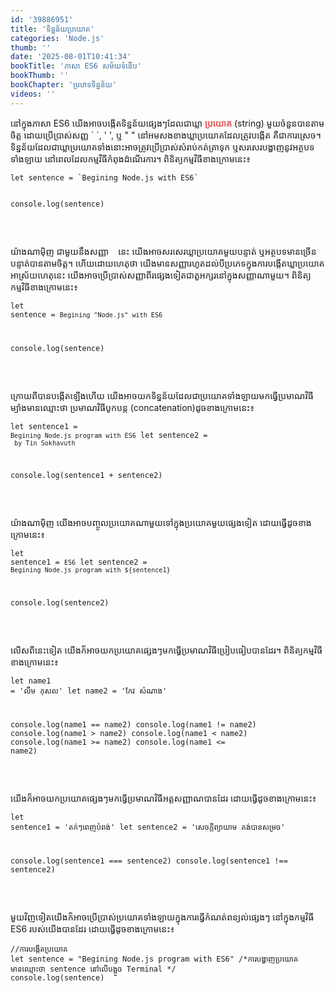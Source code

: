 ```yaml
---
id: '39886951'
title: 'ទិន្នន័យ​ប្រយោគ'
categories: 'Node.js'
thumb: ''
date: '2025-08-01T10:41:34'
bookTitle: 'ភាសា​ ES6 សម័យ​ទំនើប'
bookThumb: ''
bookChapter: 'ប្រភេទ​ទិន្នន័យ'
videos: ''
---
```

<p>នៅ​ក្នុង​ភាសា ES6 យើងអាច​​បង្កើតទិន្នន័យ​ផ្សេង​ៗ​ដែល​ជា​ឃ្លា​ <span style="color:hsl(0, 75%, 60%);"><strong>ប្រយោគ</strong></span> (string) មួយ​ចំនួន​​បាន​តាម​ចិត្ត ដោយ​ប្រើប្រាស់​សញ្ញ ` `, ' ', ឬ " " នៅ​អម​សងខាង​ឃ្លា​ប្រយោគ​ដែល​ត្រូវ​បង្កើត​ គឺ​ជាការស្រេច​។ ទិន្នន័យ​ដែល​ជា​ឃ្លា​ប្រយោគ​ទាំងនោះ​អាច​ត្រូវ​ប្រើប្រាស់​សំរាប់កត់ត្រា​ទុក ឬ​សរសេរ​បង្ហាញ​នូវ​​អត្ថបទ​ទាំងឡាយ​ នៅ​ពេល​ដែល​កម្មវិធី​កំពុង​ដំណើរការ។ ពិនិត្យ​កម្មវិធី​ខាង​ក្រោម​នេះ៖</p><pre><code class="language-javascript">let sentence = `Begining Node.js with ES6`
 
console.log(sentence)</code></pre><p>&nbsp;</p><p>យ៉ាងណាម៉ិញ ជាមួយ​នឹង​សញ្ញា ` ` នេះ​ យើង​អាច​សរសេរ​ឃ្លា​ប្រយោគ​មួយ​បន្ទាត់ ឬ​អត្ថបទ​មាន​ច្រើន​បន្ទាត់​បាន​តាម​ចិត្ត។ ហើយ​ដោយ​ហេតុថា យើង​មាន​សញ្ញា​រហូត​ដល់​បី​ប្រភេទ​ក្នុង​ការបង្កើត​ឃ្លា​ប្រយោគ អាស្រ័យ​ហេតុ​នេះ យើងអាច​​ប្រើប្រាស់សញ្ញា​ពីរ​ផ្សេង​ទៀត​​ជា​តួ​អក្សរ​នៅ​ក្នុង​​សញ្ញា​ណា​មួយ​។ ពិនិត្យ​កម្មវិធី​ខាង​ក្រោម​នេះ៖</p><pre><code class="language-javascript">let sentence = `Begining "Node.js" with ES6`
 
console.log(sentence)</code></pre><p>&nbsp;</p><p>ក្រោយ​ពី​បាន​បង្កើត​ឡើងហើយ យើង​អាច​យក​ទិន្នន័យ​ដែល​ជា​ប្រយោគ​ទាំងឡាយ​មក​ធ្វើ​ប្រមាណ​វិធី​ម្យ៉ាង​មាន​ឈ្មោះ​ថា ប្រមាណ​វិធី​បូក​បន្ត (concatenation)​ ដូច​ខាង​ក្រោម​នេះ៖</p><pre><code class="language-javascript">let sentence1 = `Begining Node.js program with ES6`
let sentence2 = ` by Tin Sokhavuth`
 
console.log(sentence1 + sentence2)</code></pre><p>&nbsp;</p><p>យ៉ាងណាម៉ិញ យើង​អាចបញ្ចូល​ប្រយោគណាមួយ​ទៅ​ក្នុង​ប្រយោគ​មួយ​ផ្សេង​ទៀត ដោយ​ធ្វើ​ដូច​ខាង​ក្រោម​នេះ៖</p><pre><code class="language-javascript">let sentence1 = `ES6`
let sentence2 = `Begining Node.js program with ${sentence1}`
 
console.log(sentence2)</code></pre><p>&nbsp;</p><p>លើស​ពី​នេះ​ទៀត យើង​ក៏​អាច​យក​ប្រយោគ​ផ្សេង​ៗ​មក​ធ្វើ​ប្រមាណវិធី​ប្រៀប​ធៀបបាន​ដែរ​។ ពិនិត្យ​កម្មវិធី​ខាង​ក្រោម​នេះ៖</p><pre><code class="language-javascript">let name1 = 'លឹម កុសល'
let name2 = 'កែវ សំណាង'
 
console.log(name1 == name2)
console.log(name1 != name2)
console.log(name1 &gt; name2)
console.log(name1 &lt; name2)
console.log(name1 &gt;= name2)
console.log(name1 &lt;= name2)</code></pre><p>&nbsp;</p><p>យើង​ក៏​អាច​យក​ប្រយោគ​ផ្សេង​ៗ​មក​ធ្វើ​ប្រមាណ​វិធី​អត្តសញ្ញាណ​បាន​ដែរ ដោយ​ធ្វើ​ដូច​ខាង​ក្រោម​នេះ៖</p><pre><code class="language-javascript">let sentence1 = 'តក់​ៗ​ពេញ​បំពង់'
let sentence2 = 'សេចក្តី​ព្យាយាម​ គង់​បាន​សម្រច'
 
console.log(sentence1 === sentence2)
console.log(sentence1 !== sentence2)</code></pre><p>&nbsp;</p><p>មួយវិញទៀត​ យើង​ក៏​អាចប្រើប្រាស់​ប្រយោគ​ទាំងឡាយ​ក្នុងការធ្វើ​កំណត់​ពន្យល់​ផ្សេង​ៗ នៅ​ក្នុង​កម្មវិធី ES6 របស់​យើង​បាន​ដែរ ដោយ​ធ្វើ​ដូច​ខាង​ក្រោម​នេះ៖</p><pre><code class="language-javascript">//ការបង្កើត​ប្រយោគ
let sentence = "Begining Node.js program with ES6​"
/*ការបង្ហាញ​ប្រយោគ​
មានឈ្មោះថា sentence 
នៅ​លើ​បង្អួច Terminal  */
console.log(sentence)</code></pre>
